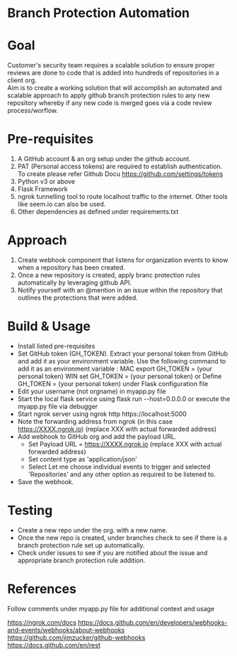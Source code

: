 # Branch Protection Automation

# Goal
Customer's security team requires a scalable solution to ensure proper reviews are done to code that is added into hundreds of repositories in a client org.  
Aim is to create a working solution that will accomplish an automated and scalable approach to apply github branch protection rules to any new repository whereby if any new code is merged goes via a code review process/worflow.

# Pre-requisites
1. A GitHub account & an org setup under the github account.
2. PAT (Personal access tokens) are required to establish authentication. To create please refer Github Docu https://github.com/settings/tokens
3. Python v3 or above 
4. Flask Framework
5. ngrok tunnelling tool to route localhost traffic to the internet. Other tools like seem.io can also be used.
6. Other dependencies as defined under requirements.txt

# Approach
1. Create webhook component that listens for organization events to know when a repository has been created. 
2. Once a new repository is created, apply branc protection rules automatically by leveraging github API.
3. Notify yourself with an @mention in an issue within the repository that outlines the protections that were added.

# Build & Usage
- Install listed pre-requisites
- Set GitHub token (GH_TOKEN). Extract your personal token from GitHub and add it as your environment variable. 
  Use the following command to add it as an environment variable : 
     MAC export GH_TOKEN = (your personal token)
     WIN set GH_TOKEN = (your personal token) or 
     Define GH_TOKEN = (your personal token) under Flask configuration file
- Edit your username (not orgname) in myapp.py file
- Start the local flask service using flask run --host=0.0.0.0 or execute the myapp.py file via debugger 
- Start ngrok server using ngrok http https://localhost:5000
- Note the forwarding address from ngrok (in this case https://XXXX.ngrok.io) (replace XXX with actual forwarded address)
- Add webhook to GitHub org and add the payload URL.
  - Set Payload URL = https://XXXX.ngrok.io (replace XXX with actual forwarded address)
  - Set content type as 'application/json'
  - Select Let me choose individual events to trigger and selected 'Repositories' and any other option as required to be listened to.  
- Save the webhook.

# Testing 
- Create a new repo under the org. with a new name. 
- Once the new repo is created, under branches check to see if there is a branch protection rule set up automatically.
- Check under issues to see if you are notified about the issue and appropriate branch protection rule addition.

# References
Follow comments under myapp.py file for additional context and usage

https://ngrok.com/docs 
https://docs.github.com/en/developers/webhooks-and-events/webhooks/about-webhooks 
https://github.com/jimzucker/github-webhooks 
https://docs.github.com/en/rest
